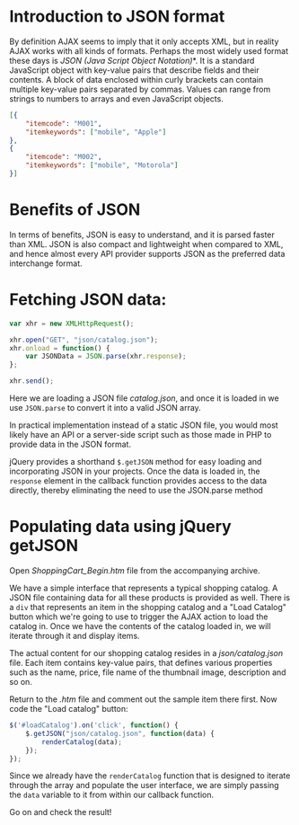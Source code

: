 # Introduction to JSON format

By definition AJAX seems to imply that it only accepts XML, but in reality AJAX works with all kinds of formats. Perhaps the most widely used format these days is **JSON* (Java Script Object Notation)**. It is a standard JavaScript object with key-value pairs that describe fields and their contents. A block of data enclosed within curly brackets can contain multiple key-value pairs separated by commas. Values can range from strings to numbers to arrays and even JavaScript objects.

```json
[{
	"itemcode": "M001",
	"itemkeywords": ["mobile", "Apple"]
},
{
	"itemcode": "M002",
	"itemkeywords": ["mobile", "Motorola"]
}]
```

# Benefits of JSON

In terms of benefits, JSON is easy to understand, and it is parsed faster than XML. JSON is also compact and lightweight when compared to XML, and hence almost every API provider supports JSON as the preferred data interchange format.

# Fetching JSON data:

```js
var xhr = new XMLHttpRequest();

xhr.open("GET", "json/catalog.json");
xhr.onload = function() {
	var JSONData = JSON.parse(xhr.response);
};

xhr.send();
```

Here we are loading a JSON file *catalog.json*, and once it is loaded in we use `JSON.parse` to convert it into a valid JSON array.

In practical implementation instead of a static JSON file, you would most likely have an API or a server-side script such as those made in PHP to provide data in the JSON format.

jQuery provides a shorthand `$.getJSON` method for easy loading and incorporating JSON in your projects. Once the data is loaded in, the `response` element in the callback function provides access to the data directly, thereby eliminating the need to use the JSON.parse method

# Populating data using jQuery getJSON

Open *ShoppingCart_Begin.htm* file from the accompanying archive.

We have a simple interface that represents a typical shopping catalog. A JSON file containing data for all these products is provided as well. There is a `div` that represents an item in the shopping catalog and a "Load Catalog" button which we're going to use to trigger the AJAX action to load the catalog in. Once we have the contents of the catalog loaded in, we will iterate through it and display items.

The actual content for our shopping catalog resides in a *json/catalog.json* file. Each item contains key-value pairs, that defines various properties such as the name, price, file name of the thumbnail image, description and so on.

Return to the *.htm* file and comment out the sample item there first. Now code the "Load catalog" button:

```js
$('#loadCatalog').on('click', function() {
	$.getJSON("json/catalog.json", function(data) {
		renderCatalog(data);
	});
});
```

Since we already have the `renderCatalog` function that is designed to iterate through the array and populate the user interface, we are simply passing the `data` variable to it from within our callback function.

Go on and check the result!